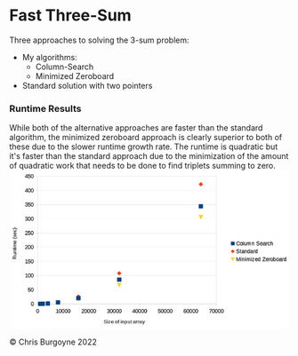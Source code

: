 # Fast Three-Sum

Three approaches to solving the 3-sum problem:
* My algorithms:
    * Column-Search
    * Minimized Zeroboard
* Standard solution with two pointers

### Runtime Results
While both of the alternative approaches are faster than the standard algorithm, the minimized zeroboard approach is clearly superior to both of these due to the slower runtime growth rate.
The runtime is quadratic but it's faster than the standard approach due to the minimization of the amount of quadratic work that needs to be done to find triplets summing to zero.
<br>
![Comparison of algorithm runtimes](results.png "Comparison of algorithm runtimes")

&copy; Chris Burgoyne 2022